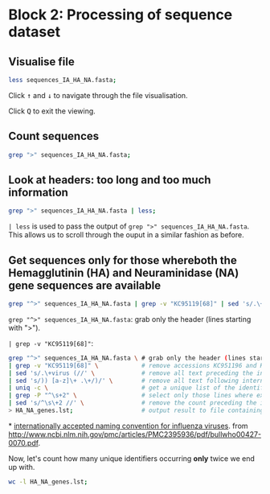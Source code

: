 # Block 2: Processing of sequence dataset
## Visualise file

```bash
less sequences_IA_HA_NA.fasta;
```
Click <kbd>↑</kbd> and <kbd>↓</kbd> to navigate through the file visualisation.

Click <kbd>Q</kbd> to exit the viewing.


## Count sequences
```bash
grep ">" sequences_IA_HA_NA.fasta;
```


## Look at headers: too long and too much information
```bash
grep ">" sequences_IA_HA_NA.fasta | less;
```
`| less` is used to pass the output of `grep ">" sequences_IA_HA_NA.fasta`. This allows us to scroll through the ouput in a similar fashion as before.


## Get sequences only for those whereboth the Hemagglutinin (HA) and Neuraminidase (NA) gene sequences are available
```bash
grep "^>" sequences_IA_HA_NA.fasta | grep -v "KC95119[68]" | sed 's/.\+virus (//' | sed 's/)) [a-z]\+ .\+/)/' | uniq -c | grep -P "^\s+2" | sed 's/^\s\+2 //' > HA_NA_genes.lst;
```

`grep "^>" sequences_IA_HA_NA.fasta`: grab only the header (lines starting with ">").

`| grep -v "KC95119[68]"`: 

```bash
grep "^>" sequences_IA_HA_NA.fasta \ # grab only the header (lines starting with ">").
| grep -v "KC95119[68]" \            # remove accessions KC951196 and KC951198
| sed 's/.\+virus (//' \             # remove all text preceding the internationally accepted naming convention for influenza viruses*.
| sed 's/)) [a-z]\+ .\+/)/' \        # remove all text following internationally accepted naming convention for influenza viruses.
| uniq -c \                          # get a unique list of the identifiers and count the number of occurrences
| grep -P "^\s+2" \                  # select only those lines where exactly two sequences are found per unique identifier
| sed 's/^\s\+2 //' \                # remove the count preceding the identifier
> HA_NA_genes.lst;                   # output result to file containing the list
```

\* [internationally accepted naming convention for influenza viruses](./images/influenza_naming_diagram_CDC.jpg). from http://www.ncbi.nlm.nih.gov/pmc/articles/PMC2395936/pdf/bullwho00427-0070.pdf.

Now, let's count how many unique identifiers occurring **only** twice we end up with.
```bash
wc -l HA_NA_genes.lst;
```

